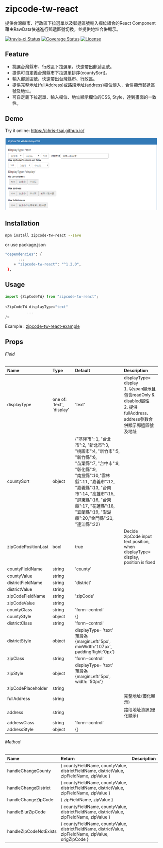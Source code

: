 # zipcode-tw-react
提供台灣縣市、行政區下拉選單以及郵遞區號輸入欄位組合的React Component  
藉由RawData快速進行郵遞區號切換，並提供地址合併顯示。

[![travis-ci Status](https://travis-ci.org/Chris-Tsai/zipcode-tw-react.svg?branch=master)](https://travis-ci.org/Chris-Tsai/zipcode-tw-react.svg?branch=master)
[![Coverage Status](https://coveralls.io/repos/github/Chris-Tsai/zipcode-tw-react/badge.svg?branch=master&service=github)](https://coveralls.io/github/Chris-Tsai/zipcode-tw-react?branch=master)
[![License](https://img.shields.io/github/license/mashape/apistatus.svg)](https://github.com/Chris-Tsai/zipcode-tw-react/blob/master/LICENSE)


## Feature
 - 挑選台灣縣市、行政區下拉選單，快速帶出郵遞區號。
 - 提供可自定義台灣縣市下拉選單排序(countySort)。
 - 輸入郵遞區號，快速帶出台灣縣市、行政區。
 - 提供完整地址(fullAddress)或路段地址(address)欄位傳入，合併顯示郵遞區號及地址。
 - 可自定義下拉選單、輸入欄位、地址顯示欄位的CSS, Style，達到畫面的一致性。


## Demo
Try it online: https://chris-tsai.github.io/

![pic](demo.png)

## Installation

```bash
npm install zipcode-tw-react --save
```
or use package.json

```bash
"dependencies": {
      ...
    + "zipcode-tw-react": "^1.2.0",
 },
```

## Usage

```javascript
import {ZipCodeTW} from "zipcode-tw-react";

<ZipCodeTW displayType="text"
          ...
/>
```
Example : [zipcode-tw-react-example](https://github.com/Chris-Tsai/zipcode-tw-react/tree/master/_example) 

## Props

###### Field

 Name | Type | Default | Description
:--- | :--- | :--- | :---
displayType| one of: 'text', 'display' | 'text' | displayType= display<br/>1. 以span顯示且包含readOnly & disabled屬性<br/>2. 提供fullAddress、address參數合併顯示郵遞區號及地址
countySort| object | {"基隆市": 1, "台北市":2, "新北市":3, <br/>"桃園市":4, "新竹市":5, "新竹縣":6,<br/> "苗栗縣":7, "台中市":8, "彰化縣":9,<br/> "南投縣":10,"雲林縣":11, "嘉義市":12,<br/> "嘉義縣":13, "台南市":14, "高雄市":15,<br/> "屏東縣":16, "台東縣":17, "花蓮縣":18,<br/> "宜蘭縣":19, "澎湖縣":20,"金門縣":21,<br/> "連江縣":22}|
zipCodePositionLast| bool | true| Decide zipCode input text position, <br/>when displayType= display, position is fixed 
countyFieldName | string |'county' |
countyValue | string | |
districtFieldName | string |'district' |
districtValue | string | |
zipCodeFieldName | string |'zipCode' |
zipCodeValue | string | |
countyClass | string |'form-control' |
countyStyle | object | {} |
districtClass | string |'form-control' |
districtStyle | object | displayType= 'text'<br/>預設為 {marginLeft:'5px', minWidth:'107px', paddingRight:'0px'} |
zipClass | string | 'form-control'|
zipStyle | object | displayType= 'text'<br/>預設為 {marginLeft:'5px', width: '50px'}|
zipCodePlaceholder | string | |
fullAddress | string | | 完整地址(優化顯示)
address | string | | 路段地址資訊(優化顯示)
addressClass | string | 'form-control'|
addressStyle | object | {} |

###### Method

 Name | Return | Description
 :---  | :--- | :--- 
 handleChangeCounty | { countyFieldName, countyValue, <br/>districtFieldName, districtValue, <br/>zipFieldName, zipValue }
 handleChangeDistrict | { countyFieldName, countyValue, <br/>districtFieldName, districtValue, <br/>zipFieldName, zipValue }
 handleChangeZipCode | { zipFieldName, zipValue }
 handleBlurZipCode | { countyFieldName, countyValue, <br/>districtFieldName, districtValue, <br/>zipFieldName, zipValue }
 handleZipCodeNotExists | { countyFieldName, countyValue, <br/>districtFieldName, districtValue, <br/>zipFieldName, zipValue, origZipCode }

<!--
## Stargazers over time
[![Stargazers over time](https://starcharts.herokuapp.com/Chris-Tsai/zipcode-tw-react.svg)](https://starcharts.herokuapp.com/Chris-Tsai/zipcode-tw-react)
-->

